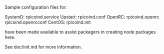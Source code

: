 Sample configuration files for:

SystemD: rpicoind.service
Upstart: rpicoind.conf
OpenRC:  rpicoind.openrc
         rpicoind.openrcconf
CentOS:  rpicoind.init

have been made available to assist packagers in creating node packages here.

See doc/init.md for more information.
